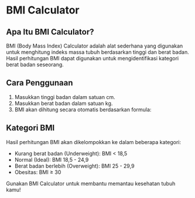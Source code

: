 # **BMI Calculator**

## Apa Itu BMI Calculator?
BMI (Body Mass Index) Calculator adalah alat sederhana yang digunakan untuk menghitung indeks massa tubuh berdasarkan tinggi dan berat badan. Hasil perhitungan BMI dapat digunakan untuk mengidentifikasi kategori berat badan seseorang.

## Cara Penggunaan
1. Masukkan tinggi badan dalam satuan cm.
2. Masukkan berat badan dalam satuan kg.
3. BMI akan dihitung secara otomatis berdasarkan formula:

## Kategori BMI
Hasil perhitungan BMI akan dikelompokkan ke dalam beberapa kategori:
- Kurang berat badan (Underweight): BMI < 18,5
- Normal (Ideal): BMI 18,5 - 24,9
- Berat badan berlebih (Overweight): BMI 25 - 29,9
- Obesitas: BMI ≥ 30

Gunakan BMI Calculator untuk membantu memantau kesehatan tubuh kamu!
